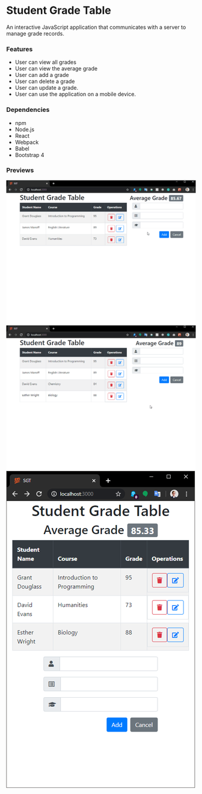 Student Grade Table
=
An interactive JavaScript application that communicates with a server to manage grade records.

### Features
* User can view all grades
* User can view the average grade
* User can add a grade
* User can delete a grade
* User can update a grade.
* User can use the application on a mobile device.

### Dependencies
* npm
* Node.js
* React
* Webpack
* Babel
* Bootstrap 4

### Previews
![adding a student](./images/sgt-add-student.gif)
![editing and deleting students](./images/sgt-edit-delete-student.gif)
![mobile version](./images/sgt-mobile.png)
